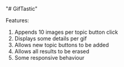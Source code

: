 "# GifTastic" 

Features:
1) Appends 10 images per topic button click
2) Displays some details per gif
3) Allows new topic buttons to be added
4) Allows all results to be erased
5) Some responsive behaviour
